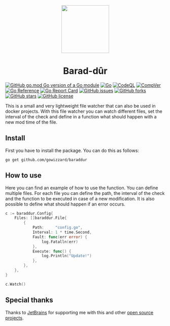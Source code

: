 <div align="center">

<img src="https://user-images.githubusercontent.com/30717818/196391817-055e1ccc-c717-400a-ad37-4e184be090e7.svg" width="150">

# Barad-dûr

</div>

[![GitHub go.mod Go version of a Go module](https://img.shields.io/github/go-mod/go-version/gowizzard/baraddur.svg)](https://golang.org/) [![Go](https://github.com/gowizzard/baraddur/actions/workflows/go.yml/badge.svg)](https://github.com/gowizzard/baraddur/actions/workflows/go.yml) [![CodeQL](https://github.com/gowizzard/baraddur/actions/workflows/codeql.yml/badge.svg)](https://github.com/gowizzard/baraddur/actions/workflows/codeql.yml) [![CompVer](https://github.com/gowizzard/baraddur/actions/workflows/compver.yml/badge.svg)](https://github.com/gowizzard/baraddur/actions/workflows/compver.yml) [![Go Reference](https://pkg.go.dev/badge/github.com/gowizzard/baraddur.svg)](https://pkg.go.dev/github.com/gowizzard/baraddur) [![Go Report Card](https://goreportcard.com/badge/github.com/gowizzard/baraddur)](https://goreportcard.com/report/github.com/gowizzard/baraddur) [![GitHub issues](https://img.shields.io/github/issues/gowizzard/baraddur)](https://github.com/gowizzard/baraddur/issues) [![GitHub forks](https://img.shields.io/github/forks/gowizzard/baraddur)](https://github.com/gowizzard/baraddur/network) [![GitHub stars](https://img.shields.io/github/stars/gowizzard/baraddur)](https://github.com/gowizzard/baraddur/stargazers) [![GitHub license](https://img.shields.io/github/license/gowizzard/baraddur)](https://github.com/gowizzard/baraddur/blob/master/LICENSE)

This is a small and very lightweight file watcher that can also be used in docker projects. With this file watcher you can watch different files, set the interval of the check and define in a function what should happen with a new mod time of the file.

## Install

First you have to install the package. You can do this as follows:

```console
go get github.com/gowizzard/baraddur
```

## How to use

Here you can find an example of how to use the function. You can define multiple files. For each file you can define the path, the interval of the check and the function to be executed in case of a new modification. It is also possible to define what should happen if an error occurs.

```go
c := baraddur.Config{
    Files: []baraddur.File{
        {
            Path:     "config.go",
            Interval: 1 * time.Second,
            Fault: func(err error) {
                log.Fatalln(err)
            },
            Execute: func() {
                log.Println("Update!")
            },
        },
    },
}

c.Watch()
```

## Special thanks

Thanks to [JetBrains](https://github.com/JetBrains) for supporting me with this and other [open source projects](https://www.jetbrains.com/community/opensource/#support).

